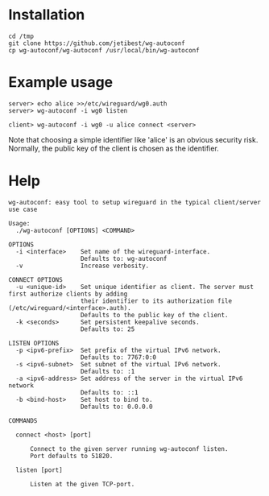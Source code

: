 # Installation

    cd /tmp
    git clone https://github.com/jetibest/wg-autoconf
    cp wg-autoconf/wg-autoconf /usr/local/bin/wg-autoconf

# Example usage

    server> echo alice >>/etc/wireguard/wg0.auth
    server> wg-autoconf -i wg0 listen
    
    client> wg-autoconf -i wg0 -u alice connect <server>

Note that choosing a simple identifier like 'alice' is an obvious security risk.
Normally, the public key of the client is chosen as the identifier.

# Help

```
wg-autoconf: easy tool to setup wireguard in the typical client/server use case

Usage:
  ./wg-autoconf [OPTIONS] <COMMAND>

OPTIONS
  -i <interface>    Set name of the wireguard-interface.
                    Defaults to: wg-autoconf
  -v                Increase verbosity.

CONNECT OPTIONS
  -u <unique-id>    Set unique identifier as client. The server must first authorize clients by adding
                    their identifier to its authorization file (/etc/wireguard/<interface>.auth).
                    Defaults to the public key of the client.
  -k <seconds>      Set persistent keepalive seconds.
                    Defaults to: 25

LISTEN OPTIONS
  -p <ipv6-prefix>  Set prefix of the virtual IPv6 network.
                    Defaults to: 7767:0:0
  -s <ipv6-subnet>  Set subnet of the virtual IPv6 network.
                    Defaults to: :1
  -a <ipv6-address> Set address of the server in the virtual IPv6 network
                    Defaults to: ::1
  -b <bind-host>    Set host to bind to.
                    Defaults to: 0.0.0.0

COMMANDS

  connect <host> [port]

      Connect to the given server running wg-autoconf listen.
      Port defaults to 51820.

  listen [port]

      Listen at the given TCP-port.


```
